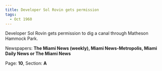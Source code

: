 ```yaml
---  
title: Developer Sol Rovin gets permission  
tags:  
  - Oct 1960  
---  
```

  
Developer Sol Rovin gets permission to dig a canal through Matheson Hammock Park.  
  
Newspapers: **The Miami News (weekly), Miami News-Metropolis, Miami Daily News or The Miami News**  
  
Page: **10**, Section: **A** 
